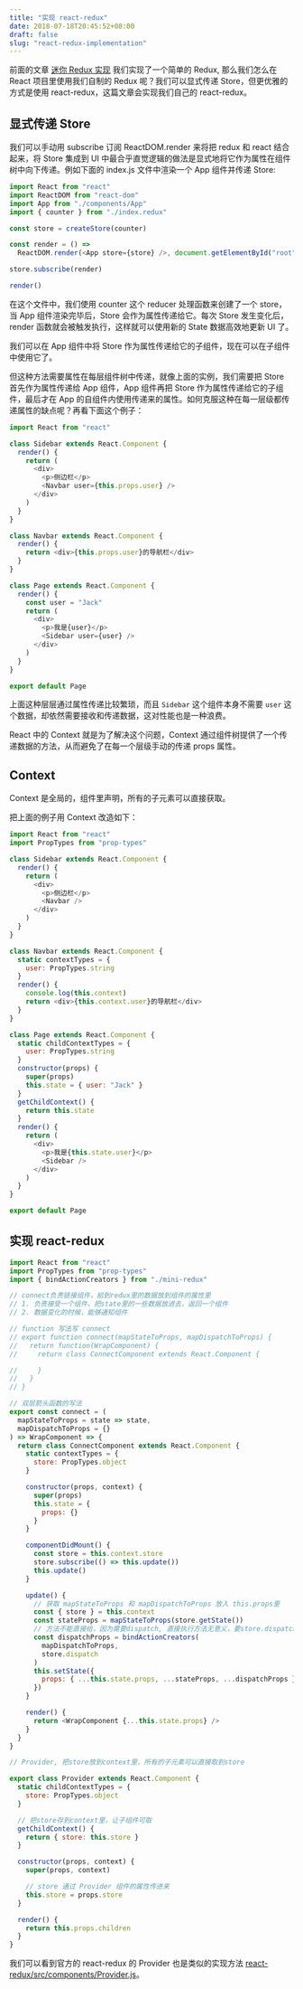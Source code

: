 ```yaml
---
title: "实现 react-redux"
date: 2018-07-18T20:45:52+08:00
draft: false
slug: "react-redux-implementation"
---
```


前面的文章 [迷你 Redux 实现](http://ijs.me/2018/07/14/mini-redux-implemention/) 我们实现了一个简单的 Redux, 那么我们怎么在 React 项目里使用我们自制的 Redux 呢？我们可以显式传递 Store，但更优雅的方式是使用 react-redux，这篇文章会实现我们自己的 react-redux。

## 显式传递 Store

我们可以手动用 subscribe 订阅 ReactDOM.render 来将把 redux 和 react 结合起来，将 Store 集成到 UI 中最合乎直觉逻辑的做法是显式地将它作为属性在组件树中向下传递。例如下面的 index.js 文件中渲染一个 App 组件并传递 Store:

```js
import React from "react"
import ReactDOM from "react-dom"
import App from "./components/App"
import { counter } from "./index.redux"

const store = createStore(counter)

const render = () =>
  ReactDOM.render(<App store={store} />, document.getElementById("root"))

store.subscribe(render)

render()
```

在这个文件中，我们使用 counter 这个 reducer 处理函数来创建了一个 store，当 App 组件渲染完毕后，Store 会作为属性传递给它。每次 Store 发生变化后，render 函数就会被触发执行，这样就可以使用新的 State 数据高效地更新 UI 了。

我们可以在 App 组件中将 Store 作为属性传递给它的子组件，现在可以在子组件中使用它了。

但这种方法需要属性在每层组件树中传递，就像上面的实例，我们需要把 Store 首先作为属性传递给 App 组件，App 组件再把 Store 作为属性传递给它的子组件，最后才在 App 的自组件内使用传递来的属性。如何克服这种在每一层级都传递属性的缺点呢？再看下面这个例子：

```js
import React from "react"

class Sidebar extends React.Component {
  render() {
    return (
      <div>
        <p>侧边栏</p>
        <Navbar user={this.props.user} />
      </div>
    )
  }
}

class Navbar extends React.Component {
  render() {
    return <div>{this.props.user}的导航栏</div>
  }
}

class Page extends React.Component {
  render() {
    const user = "Jack"
    return (
      <div>
        <p>我是{user}</p>
        <Sidebar user={user} />
      </div>
    )
  }
}

export default Page
```

上面这种层层通过属性传递比较繁琐，而且 `Sidebar` 这个组件本身不需要 `user` 这个数据，却依然需要接收和传递数据，这对性能也是一种浪费。

React 中的 Context 就是为了解决这个问题，Context 通过组件树提供了一个传递数据的方法，从而避免了在每一个层级手动的传递 props 属性。

## Context

Context 是全局的，组件里声明，所有的子元素可以直接获取。

把上面的例子用 Context 改造如下：

```js
import React from "react"
import PropTypes from "prop-types"

class Sidebar extends React.Component {
  render() {
    return (
      <div>
        <p>侧边栏</p>
        <Navbar />
      </div>
    )
  }
}

class Navbar extends React.Component {
  static contextTypes = {
    user: PropTypes.string
  }
  render() {
    console.log(this.context)
    return <div>{this.context.user}的导航栏</div>
  }
}

class Page extends React.Component {
  static childContextTypes = {
    user: PropTypes.string
  }
  constructor(props) {
    super(props)
    this.state = { user: "Jack" }
  }
  getChildContext() {
    return this.state
  }
  render() {
    return (
      <div>
        <p>我是{this.state.user}</p>
        <Sidebar />
      </div>
    )
  }
}

export default Page
```

## 实现 react-redux

```js
import React from "react"
import PropTypes from "prop-types"
import { bindActionCreators } from "./mini-redux"

// connect负责链接组件，給到redux里的数据放到组件的属性里
// 1. 负责接受一个组件，把state里的一些数据放进去，返回一个组件
// 2. 数据变化的时候，能够通知组件

// function 写法写 connect
// export function connect(mapStateToProps, mapDispatchToProps) {
//   return function(WrapComponent) {
//     return class ConnectComponent extends React.Component {

//     }
//   }
// }

// 双层箭头函数的写法
export const connect = (
  mapStateToProps = state => state,
  mapDispatchToProps = {}
) => WrapComponent => {
  return class ConnectComponent extends React.Component {
    static contextTypes = {
      store: PropTypes.object
    }

    constructor(props, context) {
      super(props)
      this.state = {
        props: {}
      }
    }

    componentDidMount() {
      const store = this.context.store
      store.subscribe(() => this.update())
      this.update()
    }

    update() {
      // 获取 mapStateToProps 和 mapDispatchToProps 放入 this.props里
      const { store } = this.context
      const stateProps = mapStateToProps(store.getState())
      // 方法不能直接给，因为需要dispatch, 直接执行方法无意义，要store.dispatch(action)才有意义
      const dispatchProps = bindActionCreators(
        mapDispatchToProps,
        store.dispatch
      )
      this.setState({
        props: { ...this.state.props, ...stateProps, ...dispatchProps }
      })
    }

    render() {
      return <WrapComponent {...this.state.props} />
    }
  }
}

// Provider, 把store放到context里，所有的子元素可以直接取到store

export class Provider extends React.Component {
  static childContextTypes = {
    store: PropTypes.object
  }

  // 把store存到context里，让子组件可取
  getChildContext() {
    return { store: this.store }
  }

  constructor(props, context) {
    super(props, context)

    // store 通过 Provider 组件的属性传进来
    this.store = props.store
  }

  render() {
    return this.props.children
  }
}
```

我们可以看到官方的 react-redux 的 Provider 也是类似的实现方法 [react-redux/src/components/Provider.js](https://github.com/reduxjs/react-redux/blob/master/src/components/Provider.js)。
